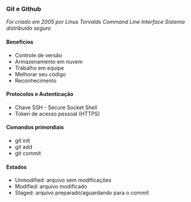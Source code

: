 ### Git e Github

*Foi criado em 2005 por Linus Torvalds*
*Command Line Interface*
*Sistema distribuído seguro*

#### Benefícios

- Controle de versão
- Armazenamento em nuvem
- Trabalho em equipe
- Melhorar seu código
- Reconhecimento

#### Protocolos e Autenticação

- Chave SSH - Secure Socket Shell
- Token de acesso pessoal (HTTPS)

#### Comandos primordiais

- git init
- git add
- git commit

#### Estados

- Unmodified: arquivo sem modificações
- Modified: arquivo modificado
- Staged: arquivo preparado/aguardando para o commit
